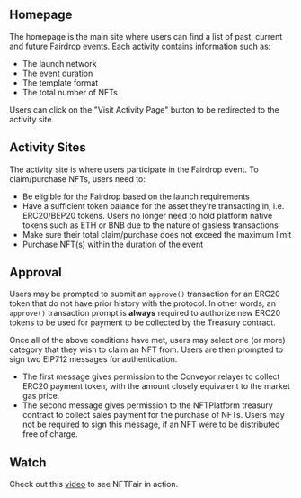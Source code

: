 ## Homepage

The homepage is the main site where users can find a list of past, current and future Fairdrop events. Each activity contains information such as: 
- The launch network
- The event duration
- The template format
- The total number of NFTs
 
Users can click on the "Visit Activity Page" button to be redirected to the activity site. 

## Activity Sites

The activity site is where users participate in the Fairdrop event. To claim/purchase NFTs, users need to:

- Be eligible for the Fairdrop based on the launch requirements 
- Have a sufficient token balance for the asset they're transacting in, i.e. ERC20/BEP20 tokens. Users no longer need to hold platform native tokens such as ETH or BNB due to the nature of gasless transactions
- Make sure their total claim/purchase does not exceed the maximum limit
- Purchase NFT(s) within the duration of the event

## Approval 

Users may be prompted to submit an `approve()` transaction for an ERC20 token that do not have prior history with the protocol. In other words, an `approve()` transaction prompt is **always** required to authorize new ERC20 tokens to be used for payment to be collected by the Treasury contract.

Once all of the above conditions have met, users may select one (or more) category that they wish to claim an NFT from. Users are then prompted to sign two EIP712 messages for authentication.

- The first message gives permission to the Conveyor relayer to collect ERC20 payment token, with the amount closely equivalent to the market gas price.
- The second message gives permission to the NFTPlatform treasury contract to collect sales payment for the purchase of NFTs. Users may not be required to sign this message, if an NFT were to be distributed free of charge.

## Watch 

Check out this [video](https://www.youtube.com/watch?v=ihmXdG0efUE) to see NFTFair in action.
